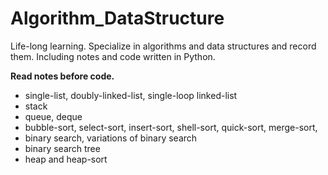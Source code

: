# Algorithm_DataStructure
Life-long learning. Specialize in algorithms and data structures and record them. Including notes and code written in Python.

**Read notes before code.**

* single-list, doubly-linked-list, single-loop linked-list
* stack
* queue, deque
* bubble-sort, select-sort, insert-sort, shell-sort, quick-sort, merge-sort, 
* binary search, variations of binary search
* binary search tree
* heap and heap-sort
